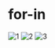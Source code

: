 # for-in
![1](https://user-images.githubusercontent.com/108763119/180066602-cfeb0fa0-cc61-4ed1-863e-f13faf1fd139.jpg)
![2](https://user-images.githubusercontent.com/108763119/180066979-b54b8f76-bcee-4c2f-a6f3-70013e48de62.jpg)
![3](https://user-images.githubusercontent.com/108763119/180085250-ae047dc2-41e3-49b6-a3b7-fd7d601d2c7e.jpg)
